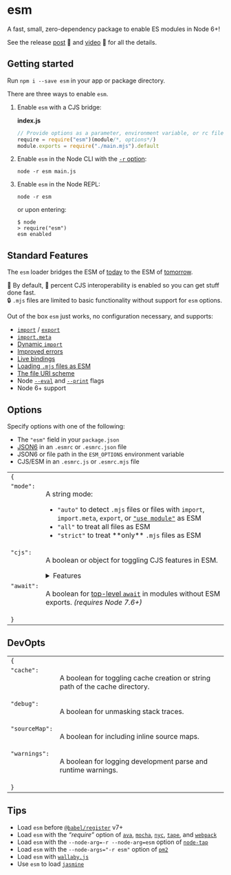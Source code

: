 # esm

A fast, small, zero-dependency package to enable ES modules in Node 6+!

See the release [post](https://medium.com/web-on-the-edge/es-modules-in-node-today-32cff914e4b)
:book: and [video](https://www.youtube.com/watch?v=60S1PFndbn0) :movie_camera:
for all the details.

Getting started
---

Run `npm i --save esm` in your app or package directory.

There are three ways to enable `esm`.

1. Enable `esm` with a CJS bridge:

    **index.js**
    ```js
    // Provide options as a parameter, environment variable, or rc file.
    require = require("esm")(module/*, options*/)
    module.exports = require("./main.mjs").default
    ```

2. Enable `esm` in the Node CLI with the [`-r` option](https://nodejs.org/api/cli.html#cli_r_require_module):

    ```shell
    node -r esm main.js
    ```

3. Enable `esm` in the Node REPL:

    ```shell
    node -r esm
    ```

    or upon entering:

    ```shell
    $ node
    > require("esm")
    esm enabled
    ```

Standard Features
---

The `esm` loader bridges the ESM of [today](https://babeljs.io/) to the
ESM of [tomorrow](https://github.com/nodejs/modules).

:clap: By default, :100: percent CJS interoperability is enabled so you can get stuff done fast.<br>
:lock: `.mjs` files are limited to basic functionality without support for `esm` options.

Out of the box `esm` just works, no configuration necessary, and supports:

* [`import`](https://ponyfoo.com/articles/es6-modules-in-depth#import) / [`export`](https://ponyfoo.com/articles/es6-modules-in-depth#export)
* [`import.meta`](https://github.com/tc39/proposal-import-meta)
* [Dynamic `import`](https://github.com/tc39/proposal-dynamic-import)
* [Improved errors](https://github.com/standard-things/esm/wiki/improved-errors)
* [Live bindings](https://ponyfoo.com/articles/es6-modules-in-depth#bindings-not-values)
* [Loading `.mjs` files as ESM](https://github.com/nodejs/node-eps/blob/master/002-es-modules.md#32-determining-if-source-is-an-es-module)
* [The file URI scheme](https://en.wikipedia.org/wiki/File_URI_scheme)
* Node [`--eval`](https://nodejs.org/api/cli.html#cli_e_eval_script) and [`--print`](https://nodejs.org/api/cli.html#cli_p_print_script) flags
* Node 6+ support

Options
---

Specify options with one of the following:

* The `"esm"` field in your `package.json`
* [JSON6](https://github.com/d3x0r/json6) in an `.esmrc` or `.esmrc.json` file
* JSON6 or file path in the `ESM_OPTIONS` environment variable
* CJS/ESM in an `.esmrc.js` or `.esmrc.mjs` file

<table>
<tr>
  <td colspan="2"><code>{</code></td>
</tr>
<tr>
  <td valign="top"><code>"mode":</code></td>
  <td>
    <p>A string mode:</p>
    <ul>
      <li><code>"auto"</code> to detect <code>.mjs</code> files or files with <code>import</code>, <code>import.meta</code>, <code>export</code>, or <a href="https://github.com/tc39/proposal-modules-pragma"><code>"use module"</code></a> as ESM</li>
      <li><code>"all"</code> to treat all files as ESM</li>
      <li><code>"strict"</code> to treat **only** <code>.mjs</code> files as ESM</li>
    </ul>
  </td>
</tr>
<tr>
  <td valign="top"><code>"cjs":</code></td>
  <td>
    <p>A boolean or object for toggling CJS features in ESM.</p>
    <details>
      <summary>Features</summary>
      <table>
      <tr>
        <td colspan="2"><code>{</code></td>
      </tr>
      <tr>
        <td valign="top"><code>"cache":</code></td>
        <td>
          <p>A boolean for storing ES modules in <code>require.cache</code>.</p>
        </td>
      </tr>
      <tr>
        <td valign="top"><code>"extensions":</code></td>
        <td>
          <p>A boolean for respecting <code>require.extensions</code> in ESM.</p>
        </td>
      </tr>
      <tr>
        <td valign="top"><code>"interop":</code></td>
        <td>
          <p>A boolean for <code>__esModule</code> interoperability.</p>
        </td>
      </tr>
      <tr>
        <td valign="top"><code>"namedExports":</code></td>
        <td>
          <p>A boolean for <a href="https://ponyfoo.com/articles/es6-modules-in-depth#importing-named-exports">importing named exports</a> of CJS modules.</p>
        </td>
      </tr>
      <tr>
        <td valign="top"><code>"paths":</code></td>
        <td>
          <p>A boolean for following CJS <a href="https://github.com/nodejs/node-eps/blob/master/002-es-modules.md#432-removal-of-non-local-dependencies">path rules</a> in ESM.</p>
        </td>
      </tr>
      <tr>
        <td valign="top"><code>"topLevelReturn":</code></td>
        <td>
          <p>A boolean for <a href="http://stackoverflow.com/questions/28955047/why-does-a-module-level-return-statement-work-in-node-js/#28955050">top-level <code>return</code></a>.</p>
        </td>
      </tr>
      <tr>
        <td valign="top"><code>"vars":</code></td>
        <td>
          <p>A boolean for <code>__dirname</code>, <code>__filename</code>, and <code>require</code> in ESM.</p>
        </td>
      </tr>
      <tr>
        <td colspan="2"><code>}</code></td>
      </tr>
      </table>
    </details>
  </td>
</tr>
<tr>
  <td valign="top"><code>"await":</code></td>
  <td>
    <p>A boolean for <a href="https://github.com/MylesBorins/proposal-top-level-await#variant-c-top-level-await-can-only-be-used-in-modules-without-exports">top-level <code>await</code></a> in modules without ESM exports. <i>(requires Node 7.6+)</i></p>
  </td>
</tr>
<tr>
  <td colspan="2"><code>}</code></td>
</tr>
</table>

DevOpts
---

<table>
<tr>
  <td colspan="2"><code>{</code></td>
</tr>
<tr>
  <td valign="top"><code>"cache":</code></td>
  <td>
    <p>A boolean for toggling cache creation or string path of the cache directory.</p>
  </td>
</tr>
<tr>
  <td valign="top"><code>"debug":</code></td>
  <td>
    <p>A boolean for unmasking stack traces.</p>
  </td>
</tr>
<tr>
  <td valign="top"><code>"sourceMap":</code></td>
  <td>
    <p>A boolean for including inline source maps.</p>
  </td>
</tr>
<tr>
  <td valign="top"><code>"warnings":</code></td>
  <td>
    <p>A boolean for logging development parse and runtime warnings.</p>
  </td>
</tr>
<tr>
  <td colspan="2"><code>}</code></td>
</tr>
</table>

Tips
---
* Load `esm` before
  [`@babel/register`](https://github.com/babel/babel/tree/master/packages/babel-register) v7+
* Load `esm` with the *“require”* option of
  [`ava`](https://github.com/avajs/ava#options),
  [`mocha`](https://mochajs.org/#-r---require-module-name),
  [`nyc`](https://github.com/istanbuljs/nyc#require-additional-modules),
  [`tape`](https://github.com/substack/tape#preloading-modules), and
  [`webpack`](https://github.com/webpack/webpack-cli/issues/205)
* Load `esm` with the `--node-arg=-r --node-arg=esm` option of
  [`node-tap`](http://www.node-tap.org/cli/)
* Load `esm` with the `--node-args="-r esm"` option of
  [`pm2`](http://pm2.keymetrics.io/docs/usage/quick-start/#options)
* Load `esm` with [`wallaby.js`](https://wallabyjs.com/docs/integration/node.html#es-modules)
* Use `esm` to load [`jasmine`](https://jasmine.github.io/setup/nodejs.html#a-simple-example-using-the-library)
